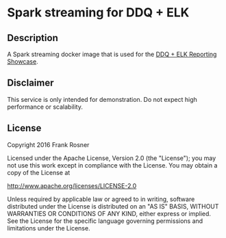 # Spark streaming for DDQ + ELK

## Description

A Spark streaming docker image that is used for the [DDQ + ELK Reporting Showcase](https://github.com/FRosner/ddq-demo-elk).

## Disclaimer

This service is only intended for demonstration. Do not expect high performance or scalability.

## License

Copyright 2016 Frank Rosner

Licensed under the Apache License, Version 2.0 (the "License"); you may not use this work except in compliance with the License. You may obtain a copy of the License at

http://www.apache.org/licenses/LICENSE-2.0

Unless required by applicable law or agreed to in writing, software distributed under the License is distributed on an "AS IS" BASIS, WITHOUT WARRANTIES OR CONDITIONS OF ANY KIND, either express or implied. See the License for the specific language governing permissions and limitations under the License.
